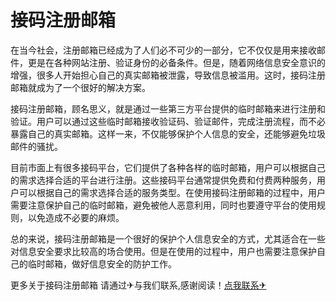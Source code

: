 # 接码注册邮箱

在当今社会，注册邮箱已经成为了人们必不可少的一部分，它不仅仅是用来接收邮件，更是在各种网站注册、验证身份的必备条件。但是，随着网络信息安全意识的增强，很多人开始担心自己的真实邮箱被泄露，导致信息被滥用。这时，接码注册邮箱就成为了一个很好的解决方案。

接码注册邮箱，顾名思义，就是通过一些第三方平台提供的临时邮箱来进行注册和验证。用户可以通过这些临时邮箱接收验证码、验证邮件，完成注册流程，而不必暴露自己的真实邮箱。这样一来，不仅能够保护个人信息的安全，还能够避免垃圾邮件的骚扰。

目前市面上有很多接码平台，它们提供了各种各样的临时邮箱，用户可以根据自己的需求选择合适的平台进行注册。这些接码平台通常提供免费和付费两种服务，用户可以根据自己的需求选择合适的服务类型。在使用接码注册邮箱的过程中，用户需要注意保护自己的临时邮箱，避免被他人恶意利用，同时也要遵守平台的使用规则，以免造成不必要的麻烦。

总的来说，接码注册邮箱是一个很好的保护个人信息安全的方式，尤其适合在一些对信息安全要求比较高的场合使用。但是在使用的过程中，用户也需要注意保护自己的临时邮箱，做好信息安全的防护工作。

更多关于接码注册邮箱 请通过✈与我们联系,感谢阅读！[点我联系✈](https://bbs.G208.com)